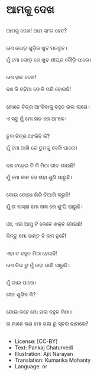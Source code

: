 # ଆମକୁ ଦେଖ

##
ଆମକୁ ଦେଖ! ଆମ ସାଂଗ ହେବ?

##
ମୋ ଗୋଡ଼ ଗୁଡ଼ିକ ଖୁବ ମଜବୁତ। 

ମୁଁ ମୋ ଗୋଡ଼ ରେ ଖୁବ ଶୀଘ୍ର ଦୌଡ଼ି ପାରେ। 

##
ମୋ ହାତ ଦେଖ! 

ବାଃ କି ବଢ଼ିଆ ଦୋଳି ପରି ହୋଇଛି! 

##
ମୋତେ ଚିତ୍ର ଆଂକିବାକୁ ବହୁତ ଭଲ ଲାଗେ। 

ଏ ସବୁ ମୁଁ ମୋ ହାତ ରେ ଆଂକେ। 

##
ତୁମ ଚିତ୍ର ଆଂକିବି କି?

ମୁଁ ମୋ ଆଖି ରେ ତୁମକୁ ଦେଖି ପାରେ।

##
ବାଃ ଚଢ଼େଇ ଟି କି ମିଠା ଗୀତ ଗାଉଛି!

ମୁଁ ମୋ କାନ ରେ ତାହା ଶୁଣି ପାରୁଛି। 

##
ବୋଉ ବୋଧେ ଖିରି ତିଆରି କରୁଛି!

ମୁଁ ତା ବାସ୍ନା ମୋ ନାକ ରେ ଶୁଂଘି ପାରୁଛି। 

##
ଓଃ, ଏଇ ଆଖୁ ଟି କେତେ ଶକ୍ତ ହୋଇଛି!

କିନ୍ତୁ ମୋ ଦାନ୍ତ ବି କମ ନୁହେଁ!

##
ଏହା ତ ବହୁତ ମିଠା ହେଇଛି!

ମୋ ଜିଭ ରୁ ମୁଁ ତାହା ଜାଣି ପାରୁଛି। 

##
ମୁଁ ଗାଇ ପାରେ। 

ଗୀତ ଶୁଣିବ କି?

##
ବୋଉ କହେ ମୋ ଗଳା ବହୁତ ମିଠା। 

ତା ମାନେ କଣ ମୋ ଗଳା ରୁ ସ୍ଵର ବାହାରେ?

##
* License: [CC-BY]
* Text: Pankaj Chaturvedi
* Illustration: Ajit Narayan
* Translation: Kumarika Mohanty
* Language: or
